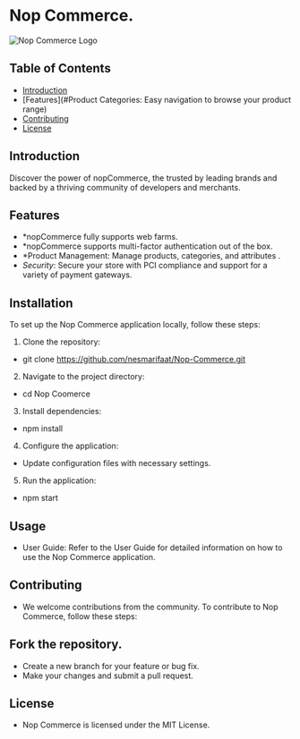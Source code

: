 # Nop Commerce.

![Nop Commerce Logo](https://www.google.com/imgres?imgurl=https%3A%2F%2Fres.cloudinary.com%2Fpracticaldev%2Fimage%2Ffetch%2Fs--2NFpVakk--%2Fc_imagga_scale%2Cf_auto%2Cfl_progressive%2Ch_900%2Cq_auto%2Cw_1600%2Fhttps%3A%2F%2Fthepracticaldev.s3.amazonaws.com%2Fi%2Fuau33z3ej2yksuw1i0xo.jpg&tbnid=JSe1ORwxXZjQtM&vet=12ahUKEwjQupbIjaSDAxW0mCcCHcOGCwgQMyghegUIARCcAQ..i&imgrefurl=https%3A%2F%2Fdev.to%2Fdiogenespolanco%2Fcreating-a-nopcommerce-plugin-with-net-core-and-angular-part-i-b8h&docid=Wmrf74-LEhEZHM&w=1600&h=900&q=nopcommerce%20image%20jpg%20format&ved=2ahUKEwjQupbIjaSDAxW0mCcCHcOGCwgQMyghegUIARCcAQ)

## Table of Contents

- [Introduction](#introduction)
- [Features](#Product Categories: Easy navigation to browse your product range)
- [Contributing](#http://contributor-covenant.org/version/1/4)
- [License](#http://opensource.org/licenses/GPL-3.0)

## Introduction

Discover the power of nopCommerce, the trusted by leading brands and backed by a thriving community of developers and merchants.

## Features

- *nopCommerce fully supports web farms.
- *nopCommerce supports multi-factor authentication out of the box.
- *Product Management: Manage products, categories, and attributes .
- *Security*: Secure your store with PCI compliance and support for a variety of payment gateways.

## Installation

To set up the Nop Commerce application locally, follow these steps:

1. Clone the repository:
*   git clone https://github.com/nesmarifaat/Nop-Commerce.git
2. Navigate to the project directory:
*   cd Nop Coomerce
3. Install dependencies:
*   npm install
4. Configure the application:

* Update configuration files with necessary settings.
5. Run the application:
*   npm start

## Usage
* User Guide: Refer to the User Guide for detailed information on how to use the Nop Commerce application.

## Contributing
* We welcome contributions from the community. To contribute to Nop Commerce, follow these steps:

## Fork the repository.
* Create a new branch for your feature or bug fix.
* Make your changes and submit a pull request.

## License
* Nop Commerce is licensed under the MIT License.